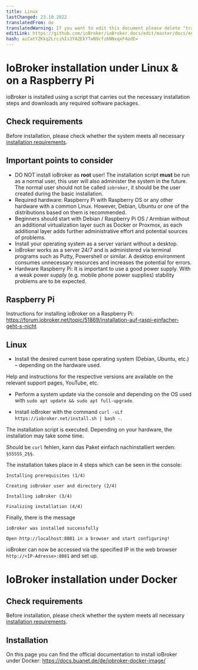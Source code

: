 ```yaml
---
title: Linux
lastChanged: 23.10.2022
translatedFrom: de
translatedWarning: If you want to edit this document please delete "translatedFrom" field, elsewise this document will be translated automatically again
editLink: https://github.com/ioBroker/ioBroker.docs/edit/master/docs/en/install/linux.md
hash: aiCatYZKkq2LrcihIs3YAZEkYTwN9cfz6NNxqxF4odE=
---
```

# IoBroker installation under Linux & on a Raspberry Pi
ioBroker is installed using a script that carries out the necessary installation steps and downloads any required software packages.

## Check requirements
Before installation, please check whether the system meets all necessary [installation requirements](./#de/documentation/install/requirements.md).

## Important points to consider
- DO NOT install ioBroker as **root** user! The installation script **must** be run as a normal user, this user will also administer the system in the future. The normal user should not be called `iobroker`, it should be the user created during the basic installation.
- Required hardware: Raspberry Pi with Raspberry OS or any other hardware with a common Linux. However, Debian, Ubuntu or one of the distributions based on them is recommended.
- Beginners should start with Debian / Raspberry Pi OS / Armbian without an additional virtualization layer such as Docker or Proxmox, as each additional layer adds further administrative effort and potential sources of problems.
- Install your operating system as a server variant without a desktop.
- ioBroker works as a server 24/7 and is administered via terminal programs such as Putty, Powershell or similar. A desktop environment consumes unnecessary resources and increases the potential for errors.
- Hardware Raspberry Pi: It is important to use a good power supply. With a weak power supply (e.g. mobile phone power supplies) stability problems are to be expected.

## Raspberry Pi
Instructions for installing ioBroker on a Raspberry Pi: https://forum.iobroker.net/topic/51869/installation-auf-raspi-einfacher-geht-s-nicht

## Linux
* Install the desired current base operating system (Debian, Ubuntu, etc.) – depending on the hardware used.

Help and instructions for the respective versions are available on the relevant support pages, YouTube, etc.

* Perform a system update via the console and depending on the OS used with ``sudo apt update && sudo apt full-upgrade``.

* Install ioBroker with the command ``curl -sLf https://iobroker.net/install.sh | bash -``.

The installation script is executed. Depending on your hardware, the installation may take some time.

Should be ``curl`` fehlen, kann das Paket einfach nachinstalliert werden: `§SSSSS_2§§`.

The installation takes place in 4 steps which can be seen in the console:

``Installing prerequisites (1/4)``

``Creating ioBroker user and directory (2/4)``

``Installing ioBroker (3/4)``

``Finalizing installation (4/4)``

Finally, there is the message

``ioBroker was installed successfully``

``Open http://localhost:8081 in a browser and start configuring!``

ioBroker can now be accessed via the specified IP in the web browser ``http://<IP-Adresse>:8081`` and set up.

# IoBroker installation under Docker
## Check requirements
Before installation, please check whether the system meets all necessary [installation requirements](./#de/documentation/install/requirements.md).

## Installation
On this page you can find the official documentation to install ioBroker under Docker: https://docs.buanet.de/de/iobroker-docker-image/